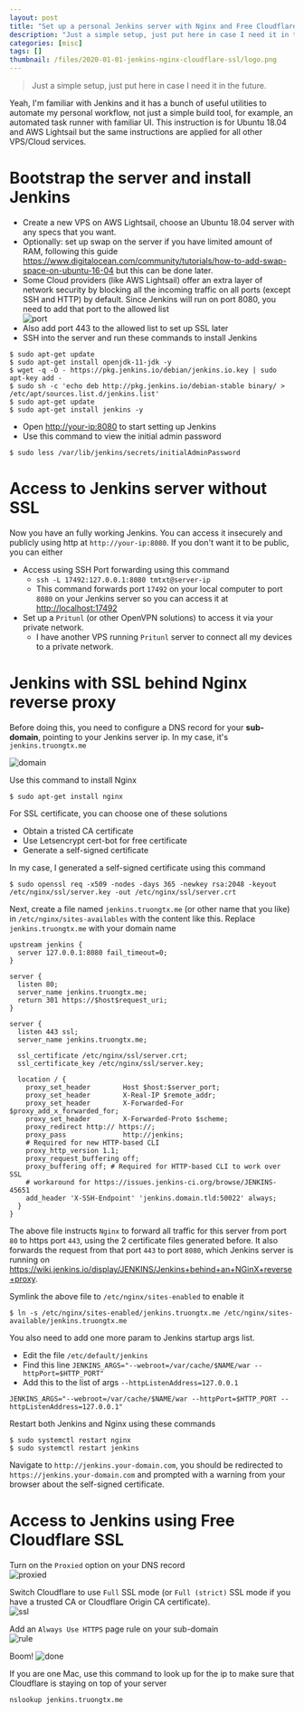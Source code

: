 ```yaml
---
layout: post
title: "Set up a personal Jenkins server with Nginx and Free Cloudflare SSL"
description: "Just a simple setup, just put here in case I need it in the future"
categories: [misc]
tags: []
thumbnail: /files/2020-01-01-jenkins-nginx-cloudflare-ssl/logo.png
---
```


> Just a simple setup, just put here in case I need it in the future.

Yeah, I'm familiar with Jenkins and it has a bunch of useful utilities to automate my personal workflow, not just a simple build tool,
for example, an automated task runner with familiar UI. This instruction is for Ubuntu 18.04 and AWS Lightsail but the same instructions
are applied for all other VPS/Cloud services.

# Bootstrap the server and install Jenkins

- Create a new VPS on AWS Lightsail, choose an Ubuntu 18.04 server with any specs that you want.
- Optionally: set up swap on the server if you have limited amount of RAM, following this guide
<https://www.digitalocean.com/community/tutorials/how-to-add-swap-space-on-ubuntu-16-04> but this can be done later.
- Some Cloud providers (like AWS Lightsail) offer an extra layer of network security by blocking all the incoming traffic on all ports
(except SSH and HTTP) by default. Since Jenkins will run on port 8080, you need to add that port to the allowed list  
 ![port](/files/2020-01-01-jenkins-nginx-cloudflare-ssl/1.png)
 - Also add port 443 to the allowed list to set up SSL later
 - SSH into the server and run these commands to install Jenkins

<!-- more -->
 
 ```console
$ sudo apt-get update
$ sudo apt-get install openjdk-11-jdk -y
$ wget -q -O - https://pkg.jenkins.io/debian/jenkins.io.key | sudo apt-key add -
$ sudo sh -c 'echo deb http://pkg.jenkins.io/debian-stable binary/ > /etc/apt/sources.list.d/jenkins.list'
$ sudo apt-get update
$ sudo apt-get install jenkins -y 
```

- Open <http://your-ip:8080> to start setting up Jenkins
- Use this command to view the initial admin password

```console
$ sudo less /var/lib/jenkins/secrets/initialAdminPassword
```

# Access to Jenkins server without SSL

Now you have an fully working Jenkins. You can access it insecurely and publicly using http at `http://your-ip:8080`.
If you don't want it to be public, you can either

- Access using SSH Port forwarding using this command
  - `ssh -L 17492:127.0.0.1:8080 tmtxt@server-ip`
  - This command forwards port `17492` on your local computer to port `8080` on your Jenkins server so you can access it
  at <http://localhost:17492>
- Set up a `Pritunl` (or other OpenVPN solutions) to access it via your private network.
  - I have another VPS running `Pritunl` server to connect all my devices to a private network.
 
# Jenkins with SSL behind Nginx reverse proxy
 
Before doing this, you need to configure a DNS record for your **sub-domain**, pointing to your Jenkins server ip. In my case,
it's `jenkins.truongtx.me`

![domain](/files/2020-01-01-jenkins-nginx-cloudflare-ssl/2.png)
 
Use this command to install Nginx
```console
$ sudo apt-get install nginx
```

For SSL certificate, you can choose one of these solutions
- Obtain a tristed CA certificate
- Use Letsencrypt cert-bot for free certificate
- Generate a self-signed certificate

In my case, I generated a self-signed certificate using this command
```console
$ sudo openssl req -x509 -nodes -days 365 -newkey rsa:2048 -keyout /etc/nginx/ssl/server.key -out /etc/nginx/ssl/server.crt
```

Next, create a file named `jenkins.truongtx.me` (or other name that you like) in `/etc/nginx/sites-availables` with
the content like this. Replace `jenkins.truongtx.me` with your domain name
```console
upstream jenkins {
  server 127.0.0.1:8080 fail_timeout=0;
}

server {
  listen 80;
  server_name jenkins.truongtx.me;
  return 301 https://$host$request_uri;
}

server {
  listen 443 ssl;
  server_name jenkins.truongtx.me;

  ssl_certificate /etc/nginx/ssl/server.crt;
  ssl_certificate_key /etc/nginx/ssl/server.key;

  location / {
    proxy_set_header        Host $host:$server_port;
    proxy_set_header        X-Real-IP $remote_addr;
    proxy_set_header        X-Forwarded-For $proxy_add_x_forwarded_for;
    proxy_set_header        X-Forwarded-Proto $scheme;
    proxy_redirect http:// https://;
    proxy_pass              http://jenkins;
    # Required for new HTTP-based CLI
    proxy_http_version 1.1;
    proxy_request_buffering off;
    proxy_buffering off; # Required for HTTP-based CLI to work over SSL
    # workaround for https://issues.jenkins-ci.org/browse/JENKINS-45651
    add_header 'X-SSH-Endpoint' 'jenkins.domain.tld:50022' always;
  }
}
```
The above file instructs `Nginx` to forward all traffic for this server from port `80` to https port `443`, using the
2 certificate files generated before. It also forwards the request from that port `443` to port `8080`, which Jenkins
server is running on <https://wiki.jenkins.io/display/JENKINS/Jenkins+behind+an+NGinX+reverse+proxy>.

Symlink the above file to `/etc/nginx/sites-enabled` to enable it
```console
$ ln -s /etc/nginx/sites-enabled/jenkins.truongtx.me /etc/nginx/sites-available/jenkins.truongtx.me
```

You also need to add one more param to Jenkins startup args list.
- Edit the file `/etc/default/jenkins`
- Find this line `JENKINS_ARGS="--webroot=/var/cache/$NAME/war --httpPort=$HTTP_PORT"`
- Add this to the list of args `--httpListenAddress=127.0.0.1`
```console
JENKINS_ARGS="--webroot=/var/cache/$NAME/war --httpPort=$HTTP_PORT --httpListenAddress=127.0.0.1"
```
 
Restart both Jenkins and Nginx using these commands
 ```console
$ sudo systemctl restart nginx
$ sudo systemctl restart jenkins 
```

Navigate to `http://jenkins.your-domain.com`, you should be redirected to `https://jenkins.your-domain.com` and prompted with
a warning from your browser about the self-signed certificate.
 
# Access to Jenkins using Free Cloudflare SSL
 
Turn on the `Proxied` option on your DNS record   
![proxied](/files/2020-01-01-jenkins-nginx-cloudflare-ssl/3.png)

Switch Cloudflare to use `Full` SSL mode (or `Full (strict)` SSL mode if you have a trusted CA or Cloudflare Origin CA certificate).  
![ssl](/files/2020-01-01-jenkins-nginx-cloudflare-ssl/4.png)

Add an `Always Use HTTPS` page rule on your sub-domain  
![rule](/files/2020-01-01-jenkins-nginx-cloudflare-ssl/5.png)

Boom!
![done](/files/2020-01-01-jenkins-nginx-cloudflare-ssl/6.png)

If you are one Mac, use this command to look up for the ip to make sure that Cloudflare is staying on top of your server
```console
nslookup jenkins.truongtx.me
```